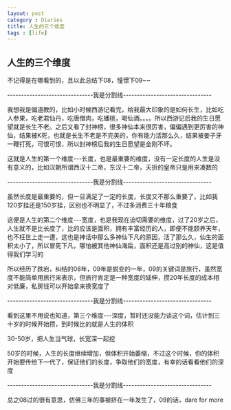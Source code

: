 ```yaml
---
layout: post
category : Diaries
title: 人生的三个维度
tags : [life]
---
```

## 人生的三个维度 ##

不记得是在哪看到的，且以此总结下08，憧憬下09~~

 

-------------------------------我是分割线--------------------------------

 

我想我是偏道教的，比如小时候西游记看完，给我最大印象的是如何长生，比如吃人参果，吃老君仙丹，吃唐僧肉，吃蟠桃，喝仙酒。。。。所以西游记后我的生日愿望就是长生不老。之后又看了封神榜，很多神仙本来很厉害，偏偏遇到更厉害的神仙，结果被K死，也就是长生不老是不完美的，你有能力活那么久，结果被姜子牙一鞭打死，可恨可恨，所以封神榜后我的生日愿望是金刚不坏。

 

这就是人生的第一个维度---长度，也是最重要的维度，没有一定长度的人生是没有意义的，比如汉朝所谓西汉十二帝，东汉十二帝，夭折的皇帝只是用来凑数的

 

-------------------------------我是分割线--------------------------------

 

虽然长度是最重要的，但一旦满足了一定的长度，长度又不那么重要了，比如我120岁挂还是150岁挂，区别也不明显了，不过多消费三十年粮食

 

这便是人生的第二个维度---宽度，也是我现在迫切需要的维度，过了20岁之后，人生就不是比长度了，比的应该是面积，拥有丰富经历的人，即便不能颐养天年，也不枉世上走一遭，这也是神话中那么多神仙下凡的原因，活了那么久，仙生的面积太小了，所以冒死下凡，哪怕被其他神仙海扁，面积还是高过别的神仙，这是值得我们学习的

 

所以经历了跌宕，纠结的08年，09年是蜕变的一年，09的关键词是旅行，虽然宽度不能简单用旅行来表示，但旅行肯定是一种宽度的延伸，攒20年长度的成本相对低廉，私房钱可以开始拿来换宽度了

 

-------------------------------我是分割线--------------------------------

 

看到这里不用说也知道，第三个维度---深度，暂时还没能力谈这个词，估计到三十岁的时候开始攒，到时候比的就是人生的体积

 

30-50岁，把人生当气球，长宽深一起挖

 

50岁的时候，人生的长度继续增加，但体积开始萎缩，不过这个时候，你的体积开始要传给下一代了，保证他们的长度，争取他们的宽度，有幸的话看看他们的深度

 

-------------------------------我是分割线--------------------------------

 

总之08过的很有意思，仿佛三年的事被挤在一年发生了，09的话，dare for more